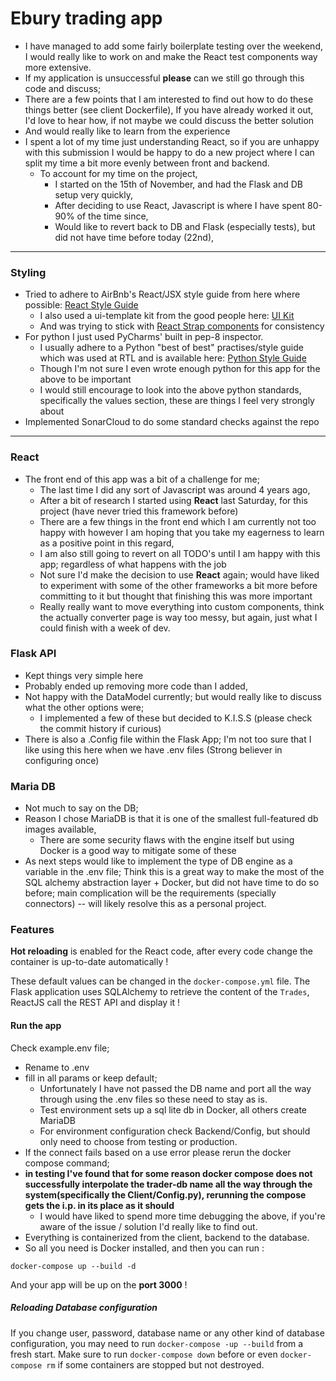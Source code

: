 # Ebury trading app


- I have managed to add some fairly boilerplate testing over the weekend, I would really like to work on and make the 
React test components way more extensive. 
- If my application is unsuccessful **please** can we still go through this code and discuss; 
- There are a few points that I am interested to find out how to do these things better (see client Dockerfile),
If you have already worked it out, I'd love to hear how, if not maybe we could discuss the better solution 
- And would really like to learn from the experience
- I spent a lot of my time just understanding React, so if you are unhappy with this submission I would be happy
to do a new project where I can split my time a bit more evenly between front and backend.  
    - To account for my time on the project,
        - I started on the 15th of November, and had the Flask and DB setup very quickly,
        - After deciding to use React, Javascript is where I have spent 80-90% of the time since, 
        - Would like to revert back to DB and Flask (especially tests), but did not have time before today (22nd), 
---
### Styling
- Tried to adhere to AirBnb's React/JSX style guide from here where possible: [React Style Guide](https://github.com/airbnb/javascript/tree/master/react)
    - I also used a ui-template kit from the good people here: [UI Kit](https://www.creative-tim.com/product/argon-dashboard-react)
    - And was trying to stick with [React Strap components](https://reactstrap.github.io/) for consistency
- For python I just used PyCharms' built in pep-8 inspector.
    - I usually adhere to a Python "best of best" practises/style guide which was used at RTL and is available here: [Python Style Guide](https://github.com/paul-armstrong-dev/technology_notes/blob/master/python/style_guide/rtl-style-guide.md)
    - Though I'm not sure I even wrote enough python for this app for the above to be important 
    - I would still encourage to look into the above python standards, specifically the values section, these are things I feel very strongly about
- Implemented SonarCloud to do some standard checks against the repo
---
### React
- The front end of this app was a bit of a challenge for me; 
    - The last time I did any sort of Javascript was around 4 years ago, 
    - After a bit of research I started using **React** last Saturday, for this project (have never tried this framework before)
    - There are a few things in the front end which I am currently not too happy with however I am hoping 
    that you take my eagerness to learn as a positive point in this regard, 
    - I am also still going to revert on all TODO's until I am happy with this app; regardless of what happens with the job
    - Not sure I'd make the decision to use **React** again; would have liked to experiment with some of the other frameworks a 
    bit more before committing to it but thought that finishing this was more important
    - Really really want to move everything into custom components, think the actually converter page is way too messy,
    but again, just what I could finish with a week of dev. 
### Flask API
- Kept things very simple here
- Probably ended up removing more code than I added, 
- Not happy with the DataModel currently; but would really like to discuss what the other options were;
    - I implemented a few of these but decided to K.I.S.S (please check the commit history if curious) 
- There is also a .Config file within the Flask App; I'm not too sure that I like using this here when we have .env files
(Strong believer in configuring once)

### Maria DB
- Not much to say on the DB;
- Reason I chose MariaDB is that it is one of the smallest full-featured db images available, 
    - There are some security flaws with the engine itself but using Docker is a good way to mitigate some of these
- As next steps would like to implement the type of DB engine as a variable in the .env file; Think this is a great way 
to make the most of the SQL alchemy abstraction layer + Docker, but did not have time to do so before; main complication
will be the requirements (specially connectors) -- will likely resolve this as a personal project.  

### Features

**Hot reloading** is enabled for the React code, after every code change the container is up-to-date automatically !

These default values can be changed in the `docker-compose.yml` file.
The Flask application uses SQLAlchemy to retrieve the content of the `Trades`,
ReactJS call the REST API and display it !


#### Run the app

Check example.env file;
- Rename to .env
- fill in all params or keep default; 
  - Unfortunately I have not passed the DB name and port all the way through using the .env files so these need to stay as is.
  - Test environment sets up a sql lite db in Docker, all others create MariaDB
  - For environment configuration check Backend/Config, but should only need to choose from testing or production. 
- If the connect fails based on a use error please rerun the docker compose command; 
- **in testing I've found that for some reason docker compose does not successfully interpolate the trader-db name all the way through the system(specifically the Client/Config.py),
 rerunning the compose gets the i.p. in its place as it should**
    - I would have liked to spend more time debugging the above, if you're aware of the issue / solution I'd really like to find out. 
- Everything is containerized from the client, backend to the database.
- So all you need is Docker installed, and then you can run :
```
docker-compose up --build -d
```
And your app will be up on the **port 3000** !

##### Reloading Database configuration

If you change user, password, database name or any other kind of database configuration, you may need to run 
`docker-compose -up --build` from a fresh start. Make sure to run `docker-compose down` before or even `docker-compose rm` if some containers are stopped but not destroyed.
